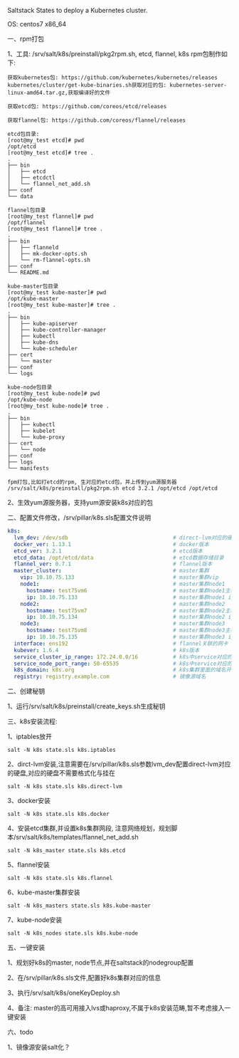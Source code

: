 Saltstack States to deploy a Kubernetes cluster.

OS: centos7 x86_64

一、rpm打包

1、工具: /srv/salt/k8s/preinstall/pkg2rpm.sh, etcd, flannel, k8s rpm包制作如下: 
```shell
获取kubernetes包: https://github.com/kubernetes/kubernetes/releases
kubernetes/cluster/get-kube-binaries.sh获取对应的包: kubernetes-server-linux-amd64.tar.gz,获取编译好的文件
	
获取etcd包: https://github.com/coreos/etcd/releases
	
获取flannel包: https://github.com/coreos/flannel/releases
```

```shell
etcd包目录:
[root@my_test etcd]# pwd
/opt/etcd
[root@my_test etcd]# tree .
.
├── bin
│   ├── etcd
│   ├── etcdctl
│   └── flannel_net_add.sh
├── conf
└── data

flannel包目录
[root@my_test flannel]# pwd
/opt/flannel
[root@my_test flannel]# tree .
.
├── bin
│   ├── flanneld
│   ├── mk-docker-opts.sh
│   └── rm-flannel-opts.sh
├── conf
└── README.md

kube-master包目录
[root@my_test kube-master]# pwd
/opt/kube-master
[root@my_test kube-master]# tree .
.
├── bin
│   ├── kube-apiserver
│   ├── kube-controller-manager
│   ├── kubectl
│   ├── kube-dns
│   └── kube-scheduler
├── cert
│   └── master
├── conf
└── logs

kube-node包目录
[root@my_test kube-node]# pwd
/opt/kube-node
[root@my_test kube-node]# tree .
.
├── bin
│   ├── kubectl
│   ├── kubelet
│   └── kube-proxy
├── cert
│   └── node
├── conf
├── logs
└── manifests
```

```shell
fpm打包,比如打etcd的rpm, 生对应的etcd包，并上传到yum源服务器
/srv/salt/k8s/preinstall/pkg2rpm.sh etcd 3.2.1 /opt/etcd /opt/etcd
```

2、生效yum源服务器，支持yum源安装k8s对应的包

二、配置文件修改，/srv/pillar/k8s.sls配置文件说明
```yaml
k8s:
  lvm_dev: /dev/sdb                                 # direct-lvm对应的硬盘盘符
  docker_ver: 1.13.1                                # docker版本
  etcd_ver: 3.2.1                                   # etcd版本
  etcd_data: /opt/etcd/data                         # etcd数据存储目录
  flannel_ver: 0.7.1                                # flannel版本
  master_cluster:                                   # master集群
    vip: 10.10.75.133                               # master集群vip
    node1:                                          # master集群node1
      hostname: test75vm6                           # master集群node1主机名
      ip: 10.10.75.133                              # master集群node1 ip
    node2:                                          # master集群node2
      hostname: test75vm7                           # master集群node2主机名
      ip: 10.10.75.134                              # master集群node2 ip
    node3:                                          # master集群node3
      hostname: test75vm8                           # master集群node3主机名
      ip: 10.10.75.135                              # master集群node3 ip
  interface: ens192                                 # flannel关联的网卡
  kubever: 1.6.4                                    # k8s版本
  service_cluster_ip_range: 172.24.0.0/16           # k8s中service对应的ip段
  service_node_port_range: 50-65535                 # k8s中service对应的端口段
  k8s_domain: k8s.org                               # k8s集群里面的域名开始字符串，需要进一步了解
  registry: registry.example.com                    # 镜像源域名
```

二、创建秘钥

1、运行/srv/salt/k8s/preinstall/create_keys.sh生成秘钥


三、k8s安装流程:

1、iptables放开

```shell
salt -N k8s state.sls k8s.iptables
```

2、dirct-lvm安装,注意需要在/srv/pillar/k8s.sls参数lvm_dev配置direct-lvm对应的硬盘,对应的硬盘不需要格式化与挂在

```shell
salt -N k8s state.sls k8s.direct-lvm
```

3、docker安装

```shell
salt -N k8s state.sls k8s.docker
```

4、安装etcd集群,并设置k8s集群网段, 注意网络规划，规划脚本/srv/salt/k8s/templates/flannel_net_add.sh

```shell
salt -N k8s_master state.sls k8s.etcd
```

5、flannel安装

```shell
salt -N k8s state.sls k8s.flannel
```

6、kube-master集群安装

```shell
salt -N k8s_masters state.sls k8s.kube-master
```

7、kube-node安装

```shell
salt -N k8s_nodes state.sls k8s.kube-node
```

五、一键安装

1、规划好k8s的master, node节点,并在saltstack的nodegroup配置

2、在/srv/pillar/k8s.sls文件,配置好k8s集群对应的信息

3、执行/srv/salt/k8s/oneKeyDeploy.sh

4、备注: master的高可用接入lvs或haproxy,不属于k8s安装范畴,暂不考虑接入一键安装


六、todo

1、镜像源安装salt化？

